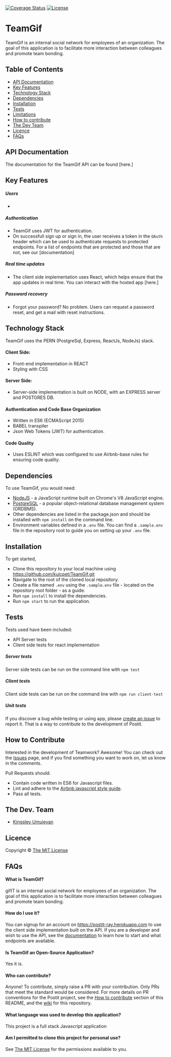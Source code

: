 [![Coverage Status](https://coveralls.io/repos/github/kuicpet/TeamGif/badge.svg?branch=master)](https://coveralls.io/github/kuicpet/TeamGif?branch=master)
[![License](http://img.shields.io/badge/license-MIT-blue.svg?style=flat-square)](http://opensource.org/licenses/MIT)

# TeamGif
TeamGif is an internal social network for employees of an organization. The goal of this application is to facilitate more interaction between colleagues and promote team bonding.

## Table of Contents
- [API Documentation](#api-documentation)
- [Key Features](#key-features)
- [Technology Stack](#technology-stack)
- [Dependencies](#dependencies)
- [Installation](#installation)
- [Tests](#tests)
- [Limitations](#limitations)
- [How to contribute](#how-to-contribute)
- [The Dev Team](#the-dev-team)
- [Licence](#licence)
- [FAQs](#faqs)

## API Documentation

The documentation for the TeamGif API can be found [here.] 

## Key Features
##### Users
  - 
##### Authentication
  - TeamGif uses JWT for authentication.
  - On successfull sign up or sign in, the user receives a token in the `OAuth` header which can be used to authenticate requests to protected endpoints.
  For a list of endpoints that are protected and those that are not, see our [documentation]

##### Real time updates
  - The client side implementation uses React, which helps ensure that the app updates in real time. You can interact with the hosted app [here.]

##### Password recovery
  - Forgot your password? No problem. Users can request a password reset, and get a mail with reset instructions.

## Technology Stack

TeamGif uses the PERN (PostgreSql, Express, ReactJs, NodeJs) stack.

#### Client Side: 
  - Front-end implementation in REACT
  - Styling with CSS
  

#### Server Side:
  - Server-side implementation is built on NODE, with an
      EXPRESS server and POSTGRES DB.

#### Authentication and Code Base Organization
  - Written in ES6 (ECMAScript 2015)
  - BABEL transpiler 
  - Json Web Tokens (JWT) for authentication.  
    
#### Code Quality
  - Uses ESLINT which was configured to use Airbnb-base rules for ensuring code quality.


## Dependencies
To use TeamGif, you would need: 
  - [NodeJS](https://nodejs.org) - a JavaScript runtime built on Chrome's V8 JavaScript engine.
  - [PostgreSQL](https://www.postgresql.org/) - a popular object-relational database management system (ORDBMS).
  - Other dependencies are listed in the package.json and should be installed with `npm install` on the command line.
  - Environment variables defined in a `.env` file. You can find a `.sample.env` file in the repository root to guide you on setting up your `.env` file.

## Installation
To get started, 
- Clone this repository to your local machine using https://github.com/kuicpet/TeamGif.git
- Navigate to the root of the cloned local repository.
- Create a file named `.env` using the `.sample.env` file - located on the repository root folder - as a guide.
- Run `npm install` to install the dependencies.
- Run `npm start` to run the application.

## Tests
Tests used have been included:
- API Server tests
- Client side tests for react implementation


##### Server tests
Server side tests can be run on the command line with `npm test`

##### Client tests
Client side tests can be run on the command line with `npm run client-test`

##### Unit tests
If you discover a bug while testing or using app, please [create an issue](https://github.com/kuicpet/TeamGif/issues/new) to report it. That is a way to contribute to the development of Postit.

## How to Contribute

Interested in the development of Teamwork? Awesome! You can check out the [Issues](https://github.com/kuicpet/TeamGif/issues) page, and if you find something you want to work on, let us know in the comments.

Pull Requests should:
  - Contain code written in ES6 for Javascript files.
  - Lint and adhere to the [Airbnb javascript style guide](https://github.com/airbnb/javascript).
  - Pass all tests.

## The Dev. Team
- [Kingsley Umujeyan](https://github.com/kuicpet)

## Licence
Copyright © [The MIT License](./LICENCE.md)

## FAQs
#### What is TeamGif?
gifIT is an internal social network for employees of an organization. The goal of this application is to facilitate more interaction between colleagues and promote team bonding.
    
#### How do I use it?
You can signup for an account on https://postit-ray.herokuapp.com to use the client side implementation built on the API. If you are a developer and wish to use the API, see the [documentation](https://postit-ray.herokuapp.com/api/v1/docs) to learn how to start and what endpoints are available.

#### Is TeamGif an Open-Source Application?
Yes it is. 
    
#### Who can contribute?
Anyone! To contribute, simply raise a PR with your contribution. Only PRs that meet the standard would be considered. For more details on PR conventions for the Postit project, see the [How to contribute](#how-to-contribute) section of this README, and the [wiki](https://github.com/kuicpet/Teamwork/wiki) for this repository.
    
#### What language was used to develop this application?
This project is a full stack Javascript application
    
#### Am I permitted to clone this project for personal use?
See [The MIT License](./LICENCE.md) for the permissions available to you.
    